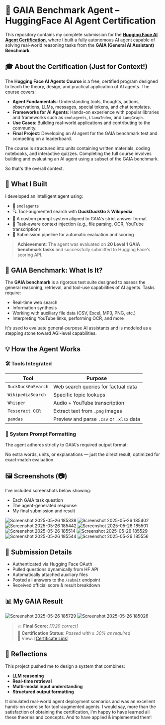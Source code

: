 # 🧠 GAIA Benchmark Agent – HuggingFace AI Agent Certification

This repository contains my complete submission for the **[Hugging Face AI Agent Certification](https://huggingface.co/learn/agents-course)**, where I built a fully autonomous AI agent capable of solving real-world reasoning tasks from the **GAIA (General AI Assistant) Benchmark**.


## 🎓 About the Certification (Just for Context!)

The **Hugging Face AI Agents Course** is a free, certified program designed to teach the theory, design, and practical application of AI agents. The course covers:

- **Agent Fundamentals**: Understanding tools, thoughts, actions, observations, LLMs, messages, special tokens, and chat templates.
- **Frameworks for AI Agents**: Hands-on experience with popular libraries and frameworks such as `smolagents`, `LlamaIndex`, and `LangGraph`.
- **Use Cases**: Building real-world applications and contributing to the community.
- **Final Project**: Developing an AI agent for the GAIA benchmark test and competing on a leaderboard.

The course is structured into units containing written materials, coding notebooks, and interactive quizzes. Completing the full course involves building and evaluating an AI agent using a subset of the GAIA benchmark. 

So that's the overall context.


## 🚀 What I Built

I developed an intelligent agent using:

- 🤖 [`smolagents`](https://github.com/huggingface/smolagents)
- 🔍 Tool-augmented search with **DuckDuckGo** & **Wikipedia**
- 🧠 A custom prompt system aligned to GAIA's strict answer format
- 🔄 Task-aware context injection (e.g., file parsing, OCR, YouTube transcription)
- 📜 Submission pipeline for automatic evaluation and scoring

> **Achievement**: The agent was evaluated on **20 Level 1 GAIA benchmark tasks** and successfully submitted to Hugging Face's scoring API.


## 🧪 GAIA Benchmark: What Is It?

The **GAIA benchmark** is a rigorous test suite designed to assess the general reasoning, retrieval, and tool-use capabilities of AI agents. Tasks require:

- Real-time web search
- Information synthesis
- Working with auxiliary file data (CSV, Excel, MP3, PNG, etc.)
- Interpreting YouTube links, performing OCR, and more

It's used to evaluate general-purpose AI assistants and is modeled as a stepping stone toward AGI-level capabilities.


## 💡 How the Agent Works

### 🛠️ Tools Integrated

| Tool               | Purpose                                 |
|--------------------|------------------------------------------|
| `DuckDuckGoSearch` | Web search queries for factual data      |
| `WikipediaSearch`  | Specific topic lookups                   |
| `Whisper`          | Audio + YouTube transcription            |
| `Tesseract OCR`    | Extract text from `.png` images          |
| `pandas`           | Preview and parse `.csv` or `.xlsx` data |

### 🧩 System Prompt Formatting

The agent adheres strictly to GAIA's required output format:

No extra words, units, or explanations — just the direct result, optimized for exact-match evaluation. 


## 🖼️ Screenshots (📷)

I've included screenshots below showing:

- Each GAIA task question
- The agent-generated response
- My final submission and result

![Screenshot 2025-05-26 185338](https://github.com/user-attachments/assets/c849a13c-1875-4e43-b532-942960b45f3a)
![Screenshot 2025-05-26 185402](https://github.com/user-attachments/assets/26f804b5-88f7-4037-99e6-6ac07cea97a9)
![Screenshot 2025-05-26 185442](https://github.com/user-attachments/assets/462f5607-5dd2-4883-a45f-ba873169c402)
![Screenshot 2025-05-26 185501](https://github.com/user-attachments/assets/1b2c4232-33a8-4dcf-a251-f5437d0141e9)
![Screenshot 2025-05-26 185514](https://github.com/user-attachments/assets/502dd3d6-6042-4696-8d92-6698da7ac20f)
![Screenshot 2025-05-26 185529](https://github.com/user-attachments/assets/cf406005-994e-44b9-ac1b-81f3afa0d206)
![Screenshot 2025-05-26 185544](https://github.com/user-attachments/assets/d4880548-e24b-49e4-b508-3b077de364af)
![Screenshot 2025-05-26 185556](https://github.com/user-attachments/assets/40679944-631f-47ef-8250-d90a9c85c814)



## 🧾 Submission Details

-  Authenticated via Hugging Face OAuth
-  Pulled questions dynamically from HF API
-  Automatically attached auxiliary files
-  Posted all answers to the `/submit` endpoint
-  Received official score & result breakdown


## 📊 My GAIA Result

![Screenshot 2025-05-26 185729](https://github.com/user-attachments/assets/06bc1718-035d-4b9a-a034-f2c949c31b24)
![Screenshot 2025-05-26 185026](https://github.com/user-attachments/assets/5d9c1740-adc2-49a7-af6b-69597429b64b)


> 📈 **Final Score:** _[7/20 correct]_  
> 🏅 **Certification Status:** _Passed with ≥ 30% as required_  
> 🧾 View: [[Certificate Link](https://drive.google.com/file/d/1e9cqwTSaD541Gjn2Yya1IPRzM89AzozP/view?usp=sharing)]


## 🧠 Reflections

This project pushed me to design a system that combines:

- **LLM reasoning**
- **Real-time retrieval**
- **Multi-modal input understanding**
- **Structured output formatting**

It simulated real-world agent deployment scenarios and was an excellent hands-on exercise for tool-augmented agents. I would say, more than the satisfaction of obtaining the certification, I'm happy to have learned all these theories and concepts. And to have applied & implemented them!

